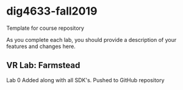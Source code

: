 # dig4633-fall2019
Template for course repository

As you complete each lab, you should provide a description of your features and changes here.

## VR Lab: Farmstead	
Lab 0 Added along with all SDK's. Pushed to GitHub repository
